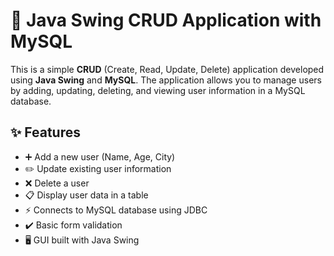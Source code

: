 # 🚀 Java Swing CRUD Application with MySQL

This is a simple **CRUD** (Create, Read, Update, Delete) application developed using **Java Swing** and **MySQL**. The application allows you to manage users by adding, updating, deleting, and viewing user information in a MySQL database.

## ✨ Features

- ➕ Add a new user (Name, Age, City)
- ✏️ Update existing user information
- ❌ Delete a user
- 📋 Display user data in a table
- ⚡ Connects to MySQL database using JDBC
- ✔️ Basic form validation
- 🖥️ GUI built with Java Swing


